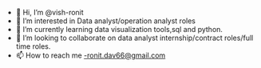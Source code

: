 - 👋 Hi, I’m @vish-ronit
- 👀 I’m interested in Data analyst/operation analyst roles
- 🌱 I’m currently learning data visualization tools,sql and python.
- 💞️ I’m looking to collaborate on data analyst internship/contract roles/full time roles.
- 📫 How to reach me -ronit.dav66@gmail.com

<!---
vish-ronit/vish-ronit is a ✨ special ✨ repository because its `README.md` (this file) appears on your GitHub profile.
You can click the Preview link to take a look at your changes.
--->
